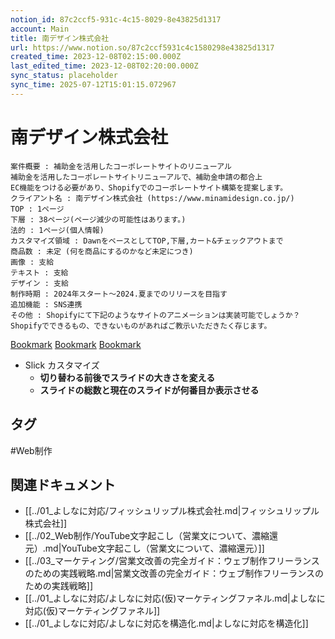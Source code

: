 ```yaml
---
notion_id: 87c2ccf5-931c-4c15-8029-8e43825d1317
account: Main
title: 南デザイン株式会社
url: https://www.notion.so/87c2ccf5931c4c1580298e43825d1317
created_time: 2023-12-08T02:15:00.000Z
last_edited_time: 2023-12-08T02:20:00.000Z
sync_status: placeholder
sync_time: 2025-07-12T15:01:15.072967
---
```

# 南デザイン株式会社

```plain text
案件概要 : 補助金を活用したコーポレートサイトのリニューアル
補助金を活用したコーポレートサイトリニューアルで、補助金申請の都合上
EC機能をつける必要があり、Shopifyでのコーポレートサイト構築を提案します。
クライアント名 : 南デザイン株式会社 (https://www.minamidesign.co.jp/)
TOP : 1ページ
下層 : 38ページ(ページ減少の可能性はあります。)
法的 : 1ページ(個人情報)
カスタマイズ領域 : DawnをベースとしてTOP,下層,カート&チェックアウトまで
商品数 : 未定 (何を商品にするのかなど未定につき)
画像 : 支給
テキスト : 支給
デザイン : 支給
制作時期 : 2024年スタート〜2024.夏までのリリースを目指す
追加機能 : SNS連携
その他 : Shopifyにて下記のようなサイトのアニメーションは実装可能でしょうか？
Shopifyでできるもの、できないものがあればご教示いただきたく存じます。
```
[Bookmark](https://www.pentel.co.jp/)
[Bookmark](https://stellaseed.jp/)
[Bookmark](https://www.j-toshi.com/)
- Slick カスタマイズ
  - **切り替わる前後でスライドの大きさを変える**
  - **スライドの総数と現在のスライドが何番目か表示させる**

## タグ

#Web制作 

## 関連ドキュメント

- [[../01_よしなに対応/フィッシュリップル株式会社.md|フィッシュリップル株式会社]]
- [[../02_Web制作/YouTube文字起こし（営業文について、濃縮還元）.md|YouTube文字起こし（営業文について、濃縮還元）]]
- [[../03_マーケティング/営業文改善の完全ガイド：ウェブ制作フリーランスのための実践戦略.md|営業文改善の完全ガイド：ウェブ制作フリーランスのための実践戦略]]
- [[../01_よしなに対応/よしなに対応(仮)マーケティングファネル.md|よしなに対応(仮)マーケティングファネル]]
- [[../01_よしなに対応/よしなに対応を構造化.md|よしなに対応を構造化]]
